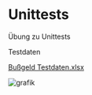 # Unittests
Übung zu Unittests

Testdaten

[Bußgeld Testdaten.xlsx](https://github.com/808ket/Unittests/files/14633347/Bussgeld.Testdaten.xlsx)

![grafik](https://github.com/808ket/Unittests/assets/148747004/98db4d78-a2ea-4c9e-9c9f-140089e107e3)
